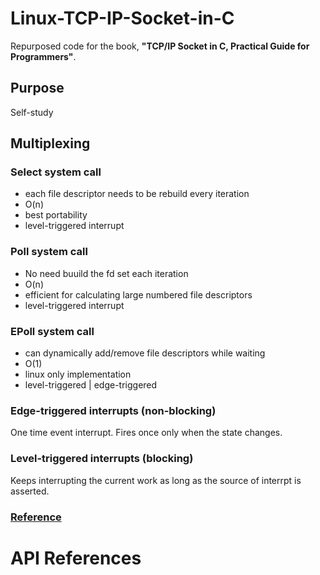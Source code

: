 # Linux-TCP-IP-Socket-in-C
Repurposed code for the book, **"TCP/IP Socket in C, Practical Guide for Programmers"**.

## Purpose
Self-study

## Multiplexing
### Select system call
  - each file descriptor needs to be rebuild every iteration
  - O(n)
  - best portability
  - level-triggered interrupt
 
### Poll system call
  - No need buuild the fd set each iteration
  - O(n)
  - efficient for calculating large numbered file descriptors
  - level-triggered interrupt

### EPoll system call
  - can dynamically add/remove file descriptors while waiting
  - O(1)
  - linux only implementation
  - level-triggered | edge-triggered

### Edge-triggered interrupts (non-blocking)
One time event interrupt. Fires once only when the state changes.

### Level-triggered interrupts (blocking)
Keeps interrupting the current work as long as the source of interrpt is asserted.

### [Reference](https://devarea.com/linux-io-multiplexing-select-vs-poll-vs-epoll/)


# API References
